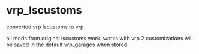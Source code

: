 # vrp_lscustoms
 converted vrp lscustoms to vrp 

all mods from original lscustoms work.
works with vrp 2
customizations will be saved in the default vrp_garages when stored
